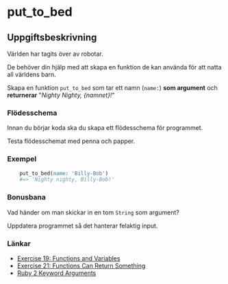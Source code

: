# put_to_bed

## Uppgiftsbeskrivning ##

Världen har tagits över av robotar. 

De behöver din hjälp med att skapa en funktion de kan använda för att natta all världens barn.

Skapa en funktion `put_to_bed` som tar ett namn (`name:`) **som argument** och **returnerar** "*Nighty Nighty, {namnet}!*"

### Flödesschema ###

Innan du börjar koda ska du skapa ett flödesschema för programmet. 

Testa flödesschemat med penna och papper.

### Exempel ###

```ruby
    put_to_bed(name: 'Billy-Bob')
    #=> 'Nighty nighty, Billy-Bob!'
```

### Bonusbana ###

Vad händer om man skickar in en tom `String` som argument?

Uppdatera programmet så det hanterar felaktig input.

### Länkar ###

* [Exercise 19: Functions and Variables](http://learnrubythehardway.org/book/ex19.html)
* [Exercise 21: Functions Can Return Something](http://learnrubythehardway.org/book/ex21.html)
* [Ruby 2 Keyword Arguments](https://robots.thoughtbot.com/ruby-2-keyword-arguments)
